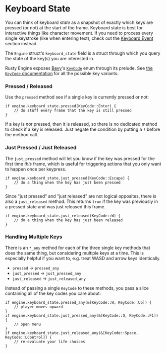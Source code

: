 # Keyboard State

You can think of keyboard _state_ as a snapshot of exactly which keys are pressed (or not) at the start of the frame. Keyboard state is best for interactive things like character movement.  If you need to process every single keystroke (like when entering text), check out the [Keyboard Event](110-keyboard-events.md) section instead.

The `Engine` struct's `keyboard_state` field is a struct through which you query the state of the key(s) you are interested in.

Rusty Engine exposes [Bevy](https://bevyengine.org/)'s [`KeyCode`](https://docs.rs/bevy/latest/bevy/input/keyboard/enum.KeyCode.html) enum through its prelude. See [the `KeyCode` documentation](https://docs.rs/bevy/latest/bevy/input/keyboard/enum.KeyCode.html) for all the possible key variants.

### Pressed / Released

Use the `pressed` method see if a single key is currently pressed or not:

```rust,ignored
if engine.keyboard_state.pressed(KeyCode::Enter) {
    // do stuff every frame that the key is still pressed 
}
```

If a key is _not_ pressed, then it is released, so there is no dedicated method to check if a key is released. Just negate the condition by putting a `!` before the method call.

### Just Pressed / Just Released

The `just_pressed` method will let you know if the key was pressed for the first time _this_ frame, which is useful for triggering actions that you only want to happen once per keypress.

```rust,ignored
if engine.keyboard_state.just_pressed(KeyCode::Escape) {
    // do a thing when the key has just been pressed
}
```

Since "just pressed" and "just released" are not logical opposites, there is also a `just_released` method. This returns `true` if the key was previously in a pressed state and was just released this frame.

```rust,ignored
if engine.keyboard_state.just_released(KeyCode::W) {
    // do a thing when the key has just been released
}
```

### Handling Multiple Keys

There is an `*_any` method for each of the three single key methods that does the same thing, but considering multiple keys at a time. This is especially helpful if you want to, e.g. treat WASD and arrow keys identically.

- `pressed` -> `pressed_any`
- `just_pressed` -> `just_pressed_any`
- `just_released` -> `just_released_any`

Instead of passing a single `KeyCode` to these methods, you pass a slice containing all of the key codes you care about:

```rust,ignored
if engine.keyboard_state.pressed_any(&[KeyCode::W, KeyCode::Up]) {
    // player moves upward
}
if engine.keyboard_state.just_pressed_any(&[KeyCode::Q, KeyCode::F1]) {
    // open menu
}
if engine.keyboard_state.just_released_any(&[KeyCode::Space, KeyCode::LControl]) {
    // re-evaluate your life choices
}
```

